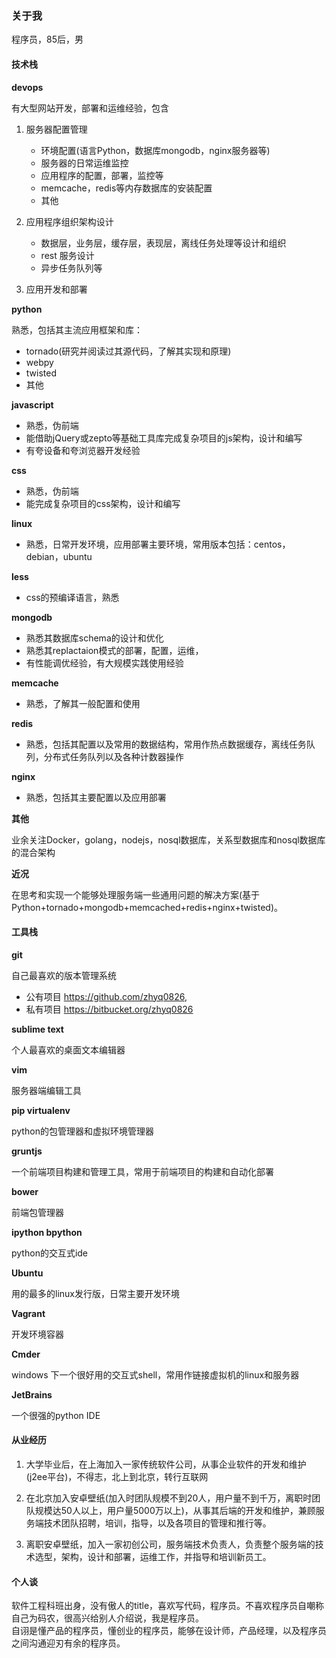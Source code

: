 ### 关于我

程序员，85后，男

#### 技术栈

**devops**

有大型网站开发，部署和运维经验，包含

1. 服务器配置管理

    - 环境配置(语言Python，数据库mongodb，nginx服务器等)
    - 服务器的日常运维监控
    - 应用程序的配置，部署，监控等
    - memcache，redis等内存数据库的安装配置
    - 其他

2. 应用程序组织架构设计

    - 数据层，业务层，缓存层，表现层，离线任务处理等设计和组织
    - rest 服务设计
    - 异步任务队列等


3. 应用开发和部署


**python**

熟悉，包括其主流应用框架和库：

- tornado(研究并阅读过其源代码，了解其实现和原理)
- webpy
- twisted
- 其他

**javascript**

* 熟悉，伪前端
* 能借助jQuery或zepto等基础工具库完成复杂项目的js架构，设计和编写
* 有夸设备和夸浏览器开发经验

**css**

* 熟悉，伪前端
* 能完成复杂项目的css架构，设计和编写

**linux**

* 熟悉，日常开发环境，应用部署主要环境，常用版本包括：centos，debian，ubuntu


**less**

* css的预编译语言，熟悉

**mongodb**

* 熟悉其数据库schema的设计和优化
* 熟悉其replactaion模式的部署，配置，运维，
* 有性能调优经验，有大规模实践使用经验

**memcache**

* 熟悉，了解其一般配置和使用

**redis**

* 熟悉，包括其配置以及常用的数据结构，常用作热点数据缓存，离线任务队列，分布式任务队列以及各种计数器操作

**nginx**

* 熟悉，包括其主要配置以及应用部署

**其他**

业余关注Docker，golang，nodejs，nosql数据库，关系型数据库和nosql数据库的混合架构

**近况**

在思考和实现一个能够处理服务端一些通用问题的解决方案(基于Python+tornado+mongodb+memcached+redis+nginx+twisted)。

#### 工具栈 

**git**

自己最喜欢的版本管理系统

- 公有项目 https://github.com/zhyq0826, 
- 私有项目 https://bitbucket.org/zhyq0826

**sublime text**

个人最喜欢的桌面文本编辑器

**vim**

服务器端编辑工具

**pip virtualenv**

python的包管理器和虚拟环境管理器

**gruntjs**

一个前端项目构建和管理工具，常用于前端项目的构建和自动化部署

**bower**

前端包管理器

**ipython bpython**

python的交互式ide

**Ubuntu**

用的最多的linux发行版，日常主要开发环境

**Vagrant**

开发环境容器

**Cmder**

windows 下一个很好用的交互式shell，常用作链接虚拟机的linux和服务器

**JetBrains**

一个很强的python IDE 

#### 从业经历

1. 大学毕业后，在上海加入一家传统软件公司，从事企业软件的开发和维护(j2ee平台)，不得志，北上到北京，转行互联网

2. 在北京加入安卓壁纸(加入时团队规模不到20人，用户量不到千万，离职时团队规模达50人以上，用户量5000万以上)，从事其后端的开发和维护，兼顾服务端技术团队招聘，培训，指导，以及各项目的管理和推行等。

3. 离职安卓壁纸，加入一家初创公司，服务端技术负责人，负责整个服务端的技术选型，架构，设计和部署，运维工作，并指导和培训新员工。

#### 个人谈

软件工程科班出身，没有傲人的title，喜欢写代码，程序员。不喜欢程序员自嘲称自己为码农，很高兴给别人介绍说，我是程序员。  
自诩是懂产品的程序员，懂创业的程序员，能够在设计师，产品经理，以及程序员之间沟通迎刃有余的程序员。